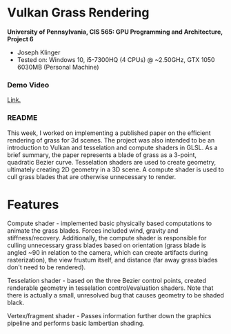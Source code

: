 Vulkan Grass Rendering
======================

**University of Pennsylvania, CIS 565: GPU Programming and Architecture, Project 6**

* Joseph Klinger
* Tested on: Windows 10, i5-7300HQ (4 CPUs) @ ~2.50GHz, GTX 1050 6030MB (Personal Machine)

### Demo Video

[Link.](https://vimeo.com/242475364)

### README

This week, I worked on implementing a published paper on the efficient rendering of grass for 3d scenes. The project was also intended to be an introduction to Vulkan
 and tesselation and compute shaders in GLSL. As a brief summary, the paper represents a blade of grass as a 3-point, quadratic Bezier curve. Tesselation shaders are used to create 
 geometry, ultimately creating 2D geometry in a 3D scene. A compute shader is used to cull grass blades that are otherwise unnecessary to render.

# Features

Compute shader - implemented basic physically based computations to animate the grass blades. Forces included wind, gravity and stiffness/recovery. Additionally, the compute shader is 
responsible for culling unnecessary grass blades based on orientation (grass blade is angled ~90 in relation to the camera, which can create artifacts during rasterization), the view frustum itself, 
and distance (far away grass blades don't need to be rendered).

Tesselation shader - based on the three Bezier control points, created renderable geometry in tesselation control/evaluation shaders. Note that there is actually a small, unresolved bug that causes geometry to be shaded
black.

Vertex/fragment shader - Passes information further down the graphics pipeline and performs basic lambertian shading.